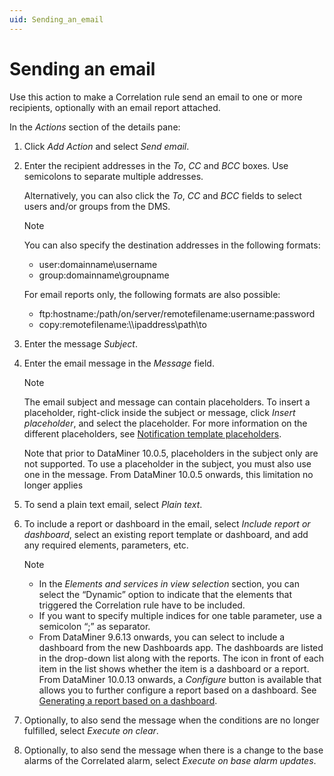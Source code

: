 ```yaml
---
uid: Sending_an_email
---
```


# Sending an email

Use this action to make a Correlation rule send an email to one or more recipients, optionally with an email report attached.

In the *Actions* section of the details pane:

1. Click *Add Action* and select *Send email*.

1. Enter the recipient addresses in the *To*, *CC* and *BCC* boxes. Use semicolons to separate multiple addresses.

   Alternatively, you can also click the *To*, *CC* and *BCC* fields to select users and/or groups from the DMS.

   > [!NOTE]
   > You can also specify the destination addresses in the following formats:
   > - user:domainname\\username
   > - group:domainname\\groupname
   >
   > For email reports only, the following formats are also possible:
   > - ftp:hostname:/path/on/server/remotefilename:username:password
   > - copy:remotefilename:\\\\ipaddress\\path\\to

1. Enter the message *Subject*.

1. Enter the email message in the *Message* field.

   > [!NOTE]
   > The email subject and message can contain placeholders. To insert a placeholder, right-click inside the subject or message, click *Insert placeholder*, and select the placeholder. For more information on the different placeholders, see [Notification template placeholders](xref:Customizing_the_layout_of_notification_messages#notification-template-placeholders).
   >
   > Note that prior to DataMiner 10.0.5, placeholders in the subject only are not supported. To use a placeholder in the subject, you must also use one in the message. From DataMiner 10.0.5 onwards, this limitation no longer applies

1. To send a plain text email, select *Plain text*.

1. To include a report or dashboard in the email, select *Include report or dashboard*, select an existing report template or dashboard, and add any required elements, parameters, etc.

   > [!NOTE]
   > - In the *Elements and services in view selection* section, you can select the “Dynamic” option to indicate that the elements that triggered the Correlation rule have to be included.
   > - If you want to specify multiple indices for one table parameter, use a semicolon “;” as separator.
   > - From DataMiner 9.6.13 onwards, you can select to include a dashboard from the new Dashboards app. The dashboards are listed in the drop-down list along with the reports. The icon in front of each item in the list shows whether the item is a dashboard or a report. From DataMiner 10.0.13 onwards, a *Configure* button is available that allows you to further configure a report based on a dashboard. See [Generating a report based on a dashboard](xref:Generating_a_report_based_on_a_dashboard).

1. Optionally, to also send the message when the conditions are no longer fulfilled, select *Execute on clear*.

1. Optionally, to also send the message when there is a change to the base alarms of the Correlated alarm, select *Execute on base alarm updates*.
